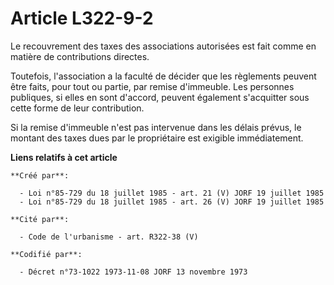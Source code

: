 # Article L322-9-2

Le recouvrement des taxes des associations autorisées est fait comme en matière de contributions directes.

Toutefois, l'association a la faculté de décider que les règlements peuvent être faits, pour tout ou partie, par remise
d'immeuble. Les personnes publiques, si elles en sont d'accord, peuvent également s'acquitter sous cette forme de leur
contribution.

Si la remise d'immeuble n'est pas intervenue dans les délais prévus, le montant des taxes dues par le propriétaire est
exigible immédiatement.

**Liens relatifs à cet article**

	**Créé par**:

	  - Loi n°85-729 du 18 juillet 1985 - art. 21 (V) JORF 19 juillet 1985
	  - Loi n°85-729 du 18 juillet 1985 - art. 26 (V) JORF 19 juillet 1985

	**Cité par**:

	  - Code de l'urbanisme - art. R322-38 (V)

	**Codifié par**:

	  - Décret n°73-1022 1973-11-08 JORF 13 novembre 1973
